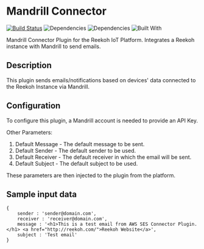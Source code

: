 # Mandrill Connector
[![Build Status](https://travis-ci.org/Reekoh/mandrill-connector.svg)](https://travis-ci.org/Reekoh/mandrill-connector)
![Dependencies](https://img.shields.io/david/Reekoh/mandrill-connector.svg)
![Dependencies](https://img.shields.io/david/dev/Reekoh/mandrill-connector.svg)
![Built With](https://img.shields.io/badge/built%20with-gulp-red.svg)

Mandrill Connector Plugin for the Reekoh IoT Platform. Integrates a Reekoh instance with Mandrill to send emails.

## Description
This plugin sends emails/notifications based on devices' data connected to the Reekoh Instance via Mandrill.

## Configuration
To configure this plugin, a Mandrill account is needed to provide an API Key.

Other Parameters:

1. Default Message - The default message to be sent.
2. Default Sender - The default sender to be used.
3. Default Receiver - The default receiver in which the email will be sent.
4. Default Subject - The default subject to be used.

These parameters are then injected to the plugin from the platform.

## Sample input data
```
{
    sender : 'sender@domain.com',
    receiver : 'receiver@domain.com',
    message : '<h1>This is a test email from AWS SES Connector Plugin.</h1> <a href="http://reekoh.com/">Reekoh Website</a>',
    subject : 'Test email'
}
```